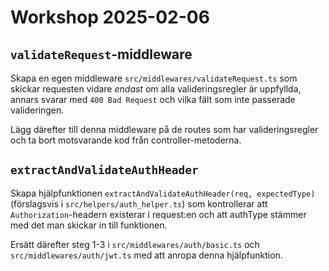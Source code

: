 # Workshop 2025-02-06

## `validateRequest`-middleware

Skapa en egen middleware `src/middlewares/validateRequest.ts` som skickar requesten vidare _endast_ om alla valideringsregler är uppfyllda, annars svarar med `400 Bad Request` och vilka fält som inte passerade valideringen.

Lägg därefter till denna middleware på de routes som har valideringsregler och ta bort motsvarande kod från controller-metoderna.

## `extractAndValidateAuthHeader`

Skapa hjälpfunktionen `extractAndValidateAuthHeader(req, expectedType)` (förslagsvis i `src/helpers/auth_helper.ts`) som kontrollerar att `Authorization`-headern existerar i request:en och att authType stämmer med det man skickar in till funktionen.

Ersätt därefter steg 1-3 i `src/middlewares/auth/basic.ts` och `src/middlewares/auth/jwt.ts` med att anropa denna hjälpfunktion.
